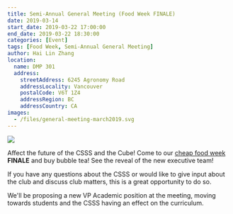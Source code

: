 ```yaml
---
title: Semi-Annual General Meeting (Food Week FINALE)
date: 2019-03-14
start_date: 2019-03-22 17:00:00
end_date: 2019-03-22 18:30:00
categories: [Event]
tags: [Food Week, Semi-Annual General Meeting]
author: Hai Lin Zhang
location:
  name: DMP 301
  address:
    streetAddress: 6245 Agronomy Road 
    addressLocality: Vancouver
    postalCode: V6T 1Z4
    addressRegion: BC
    addressCountry: CA
images:
  - /files/general-meeting-march2019.svg
---
```


![](/files/general-meeting-march2019.svg)

Affect the future of the CSSS and the Cube! Come to our [cheap food week](/events/2019/03/19/cube-food-week/) **FINALE** and buy bubble tea! See the reveal of the new executive team!

If you have any questions about the CSSS or would like to give input about the club and discuss club matters, this is a great opportunity to do so.

We'll be proposing a new VP Academic position at the meeting, moving towards students and the CSSS having an effect on the curriculum.
